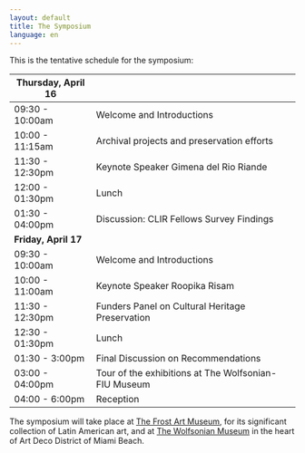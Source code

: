 ```yaml
---
layout: default
title: The Symposium
language: en
---
```



This is the tentative schedule for the symposium: 

| Thursday, April 16 |  |
| -------------------- | :---------------------------------------------- |
| 09:30 - 10:00am | Welcome and Introductions                       |
| 10:00 - 11:15am | Archival projects and preservation efforts |
| 11:30 - 12:30pm | Keynote Speaker Gimena del Rio Riande |
| 12:00 - 01:30pm  | Lunch                                           |
| 01:30 - 04:00pm  | Discussion: CLIR Fellows Survey Findings        |
| **Friday, April 17** |  |
| 09:30 - 10:00am  | Welcome and Introductions                       |
| 10:00 - 11:00am  | Keynote Speaker Roopika Risam |
| 11:30 - 12:30pm | Funders Panel on Cultural Heritage Preservation |
| 12:30 - 01:30pm  | Lunch                                           |
| 01:30 - 3:00pm   | Final Discussion on Recommendations             |
| 03:00 - 04:00pm | Tour of the exhibitions at The Wolfsonian-FIU Museum |
| 04:00 - 6:00pm | Reception |

The symposium will take place at [The Frost Art Museum](https://frost.fiu.edu), for its significant collection of Latin American art, and at [The Wolfsonian Museum](https://wolfsonian.org) in the heart of Art Deco District of Miami Beach. 